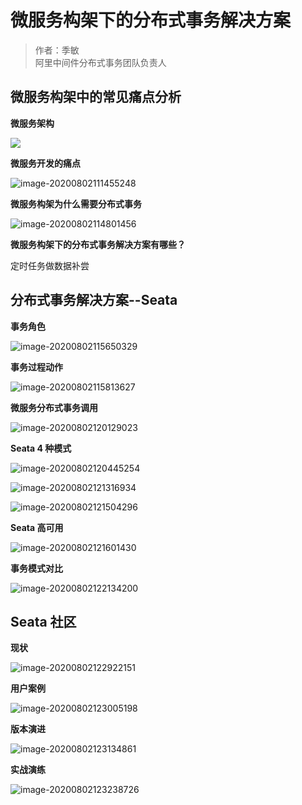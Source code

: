 # 微服务构架下的分布式事务解决方案

> 作者：季敏<br>阿里中间件分布式事务团队负责人

## 微服务构架中的常见痛点分析

**微服务架构**

![](https://technotes.oss-cn-shenzhen.aliyuncs.com/2021/images/20201120094800.jpg)

**微服务开发的痛点**

![image-20200802111455248](https://technotes.oss-cn-shenzhen.aliyuncs.com/2021/images/20201120094806.png)

**微服务构架为什么需要分布式事务**

![image-20200802114801456](https://technotes.oss-cn-shenzhen.aliyuncs.com/2021/images/20201120094811.png)

**微服务构架下的分布式事务解决方案有哪些？**

定时任务做数据补尝

## 分布式事务解决方案--Seata

**事务角色**

![image-20200802115650329](https://technotes.oss-cn-shenzhen.aliyuncs.com/2021/images/20201120094815.png)

**事务过程动作**

![image-20200802115813627](https://technotes.oss-cn-shenzhen.aliyuncs.com/2021/images/20201120094819.png)

**微服务分布式事务调用**

![image-20200802120129023](https://technotes.oss-cn-shenzhen.aliyuncs.com/2021/images/20201120094824.png)

**Seata 4 种模式**

![image-20200802120445254](https://technotes.oss-cn-shenzhen.aliyuncs.com/2021/images/20201120094828.png)

![image-20200802121316934](https://technotes.oss-cn-shenzhen.aliyuncs.com/2021/images/20201120094832.png)

![image-20200802121504296](https://technotes.oss-cn-shenzhen.aliyuncs.com/2021/images/20201120094837.png)

**Seata 高可用**

![image-20200802121601430](https://technotes.oss-cn-shenzhen.aliyuncs.com/2021/images/20201120094841.png)

**事务模式对比**

![image-20200802122134200](https://technotes.oss-cn-shenzhen.aliyuncs.com/2021/images/20201120094846.png)

## Seata 社区

**现状**

![image-20200802122922151](https://technotes.oss-cn-shenzhen.aliyuncs.com/2021/images/20201120094851.png)

**用户案例**

![image-20200802123005198](https://technotes.oss-cn-shenzhen.aliyuncs.com/2021/images/20201120094855.png)

**版本演进**

![image-20200802123134861](https://technotes.oss-cn-shenzhen.aliyuncs.com/2021/images/20201120094900.png)

**实战演练**

![image-20200802123238726](https://technotes.oss-cn-shenzhen.aliyuncs.com/2021/images/20201120094905.png)

